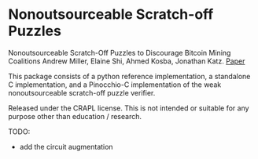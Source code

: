 Nonoutsourceable Scratch-off Puzzles
=====

Nonoutsourceable Scratch-Off Puzzles to Discourage Bitcoin Mining Coalitions 
Andrew Miller, Elaine Shi, Ahmed Kosba, Jonathan Katz.
[Paper](https://cs.umd.edu/~amiller/nonoutsourceable_full.pdf)


This package consists of a python reference implementation, a standalone C implementation, and a Pinocchio-C implementation of the weak nonoutsourceable scratch-off puzzle verifier.

Released under the CRAPL license. This is not intended or suitable for any purpose other than education / research.

TODO:
- add the circuit augmentation
